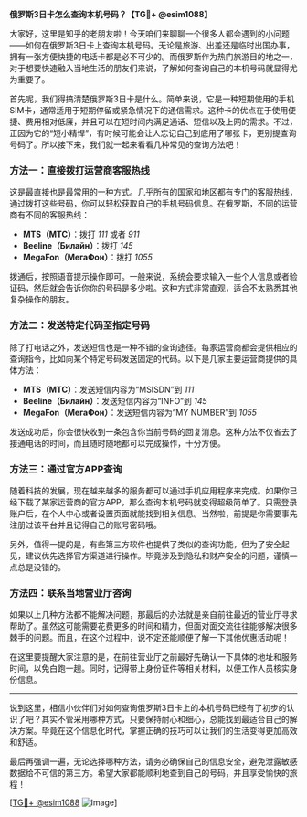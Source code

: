 **俄罗斯3日卡怎么查询本机号码？【TG💪+ @esim1088】**

大家好，这里是知乎的老朋友啦！今天咱们来聊聊一个很多人都会遇到的小问题——如何在俄罗斯3日卡上查询本机号码。无论是旅游、出差还是临时出国办事，拥有一张方便快捷的电话卡都是必不可少的。而俄罗斯作为热门旅游目的地之一，对于想要快速融入当地生活的朋友们来说，了解如何查询自己的本机号码就显得尤为重要了。

首先呢，我们得搞清楚俄罗斯3日卡是什么。简单来说，它是一种短期使用的手机SIM卡，通常适用于短期停留或紧急情况下的通信需求。这种卡的优点在于使用便捷、费用相对低廉，并且可以在短时间内满足通话、短信以及上网的需求。不过，正因为它的“短小精悍”，有时候可能会让人忘记自己到底用了哪张卡，更别提查询号码了。所以接下来，我们就一起来看看几种常见的查询方法吧！

### 方法一：直接拨打运营商客服热线

这是最直接也是最常用的一种方式。几乎所有的国家和地区都有专门的客服热线，通过拨打这些号码，你可以轻松获取自己的手机号码信息。在俄罗斯，不同的运营商有不同的客服热线：

- **MTS（МТС）**：拨打 *111* 或者 *911*
- **Beeline（Билайн）**：拨打 *145*
- **MegaFon（МегаФон）**：拨打 *1055*

拨通后，按照语音提示操作即可。一般来说，系统会要求输入一些个人信息或者验证码，然后就会告诉你你的号码是多少啦。这种方式非常直观，适合不太熟悉其他复杂操作的朋友。

### 方法二：发送特定代码至指定号码

除了打电话之外，发送短信也是一种不错的查询途径。每家运营商都会提供相应的查询指令，比如向某个特定号码发送固定的代码。以下是几家主要运营商提供的具体方法：

- **MTS（МТС）**：发送短信内容为“MSISDN”到 *111*
- **Beeline（Билайн）**：发送短信内容为“INFO”到 *145*
- **MegaFon（МегаФон）**：发送短信内容为“MY NUMBER”到 *1055*

发送成功后，你会很快收到一条包含你当前号码的回复消息。这种方法不仅省去了接通电话的时间，而且随时随地都可以完成操作，十分方便。

### 方法三：通过官方APP查询

随着科技的发展，现在越来越多的服务都可以通过手机应用程序来完成。如果你已经下载了某家运营商的官方APP，那么查询本机号码就变得超级简单了。只需登录账户后，在个人中心或者设置页面就能找到相关信息。当然啦，前提是你需要事先注册过该平台并且记得自己的账号密码哦。

另外，值得一提的是，有些第三方软件也提供了类似的查询功能，但为了安全起见，建议优先选择官方渠道进行操作。毕竟涉及到隐私和财产安全的问题，谨慎一点总是没错的。

### 方法四：联系当地营业厅咨询

如果以上几种方法都不能解决问题，那最后的办法就是亲自前往最近的营业厅寻求帮助了。虽然这可能需要花费更多的时间和精力，但面对面交流往往能够解决很多棘手的问题。而且，在这个过程中，说不定还能顺便了解一下其他优惠活动呢！

在这里要提醒大家注意的是，在前往营业厅之前最好先确认一下具体的地址和服务时间，以免白跑一趟。同时，记得带上身份证件等相关材料，以便工作人员核实身份信息。

---

说到这里，相信小伙伴们对如何查询俄罗斯3日卡上的本机号码已经有了初步的认识了吧？其实不管采用哪种方式，只要保持耐心和细心，总能找到最适合自己的解决方案。毕竟在这个信息化时代，掌握正确的技巧可以让我们的生活变得更加高效和舒适。

最后再强调一遍，无论选择哪种方法，请务必确保自己的信息安全，避免泄露敏感数据给不可信的第三方。希望大家都能顺利地查到自己的号码，并且享受愉快的旅程！

[[TG💪+ @esim1088](https://t.me/s/esim1088) ![Image](https://i.postimg.cc/4NQfJmqS/Snipaste-2025-05-13-00-14-12.png)]